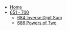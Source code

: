 - [Home](/)
- [651 - 700](/651-700/)
  - [684 Inverse Digit Sum](/651-700/684-Inverse-Digit-Sum.md)
  - [686 Powers of Two](/651-700/686-Powers-of-Two.md)
